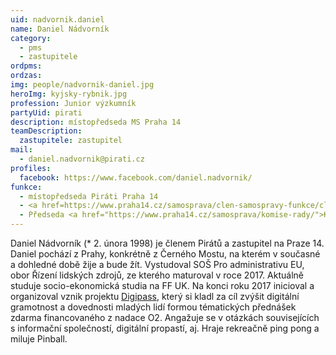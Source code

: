 ```yaml
---
uid: nadvornik.daniel
name: Daniel Nádvorník
category:
  - pms
  - zastupitele
ordpms: 
ordzas: 
img: people/nadvornik-daniel.jpg
heroImg: kyjsky-rybnik.jpg
profession: Junior výzkumník
partyUid: pirati
description: místopředseda MS Praha 14
teamDescription:
  zastupitele: zastupitel
mail:
  - daniel.nadvornik@pirati.cz
profiles:
  facebook: https://www.facebook.com/daniel.nadvornik/
funkce:
  - místopředseda Piráti Praha 14
  - <a href=https://www.praha14.cz/samosprava/clen-samospravy-funkce/clen-zastupitelstva/">zastupitel</a>
  - Předseda <a href="https://www.praha14.cz/samosprava/komise-rady/">Komise pro Digitalizaci, transparentní a otevřenou radnici</a>
---
```


Daniel Nádvorník (* 2. února 1998) je členem Pirátů a zastupitel na Praze 14. Daniel pochází z Prahy, konkrétně z Černého Mostu, na kterém v současné a dohledné době žije a bude žít.
Vystudoval SOŠ Pro administrativu EU, obor Řízení lidských zdrojů, ze kterého maturoval v roce 2017. Aktuálně studuje socio-ekonomická studia na FF UK.
Na konci roku 2017 inicioval a organizoval vznik projektu [Digipass](http://digipass.cz/), který si kladl za cíl zvýšit digitální gramotnost a dovednosti mladých lidí formou tématických přednášek zdarma financovaného z nadace O2.
Angažuje se v otázkách souvisejících s informační společností, digitální propastí, aj.
Hraje rekreačně ping pong a miluje Pinball.
